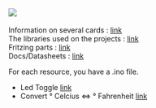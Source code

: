 ![](http://www.arduino.cc/arduino_logo.png)  
---

Information on several cards : [link](https://github.com/NicoDupont/Resources/tree/master/Arduino/Board)  
The libraries used on the projects : [link](https://github.com/NicoDupont/Resources/tree/master/Arduino/Library)  
Fritzing parts : [link](https://github.com/NicoDupont/Resources/tree/master/Arduino/Fritzing)  
Docs/Datasheets : [link](https://github.com/NicoDupont/Resources/tree/master/Arduino/Datasheet)  

For each resource, you have a .ino file.

- Led Toggle [link](https://github.com/NicoDupont/Resources/tree/master/Arduino/Toggle_led.ino)  
- Convert ° Celcius <=> ° Fahrenheit [link](https://github.com/NicoDupont/Resources/tree/master/Arduino/convert_celcius_fahrenheit.ino)
